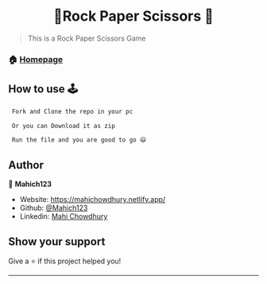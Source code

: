 <h1 align="center">🎲Rock Paper Scissors 🎲</h1>


> This is a Rock Paper Scissors Game
### 🏠 [Homepage](https://github.com/Mahich123/Python_VoiceRecognition)




## How to use 🕹

```sh
 Fork and Clone the repo in your pc
```
```sh
 Or you can Download it as zip
```
```sh
 Run the file and you are good to go 😃
```


## Author

👤 **Mahich123**

* Website: https://mahichowdhury.netlify.app/
* Github: [@Mahich123](https://github.com/Mahich123)
* Linkedin: [Mahi Chowdhury](https://www.linkedin.com/in/mahi-chowdhury/)

## Show your support

Give a ⭐️ if this project helped you!

***
